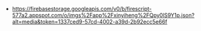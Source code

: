 - https://firebasestorage.googleapis.com/v0/b/firescript-577a2.appspot.com/o/imgs%2Fapp%2Fxinyiheng%2FQpy0lS9Y1p.json?alt=media&token=1337ced9-57cd-4002-a39d-2b92ecc5e66f
